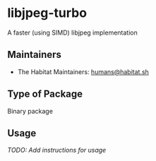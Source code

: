 # libjpeg-turbo

A faster (using SIMD) libjpeg implementation

## Maintainers

* The Habitat Maintainers: <humans@habitat.sh>

## Type of Package

Binary package

## Usage

*TODO: Add instructions for usage*
